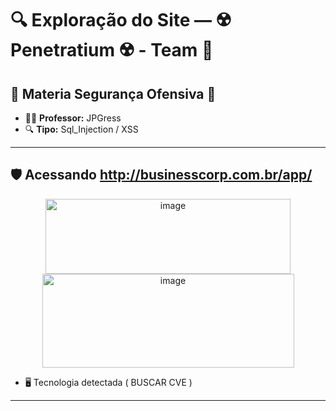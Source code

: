 # 🔍 Exploração do Site — ☢️ Penetratium ☢️ - Team 📡

## 🔗 Materia Segurança Ofensiva 📕

- 👨‍🏫 **Professor:** JPGress
- 🔍 **Tipo:** Sql_Injection / XSS

---

## 🛡 Acessando http://businesscorp.com.br/app/

<p align="center">
    <img width="392" height="120" alt="image" src="https://github.com/user-attachments/assets/60ff52a4-e01b-4b47-bce4-6d791698b9d1" />    
    <br>
    <img width="403" height="150" alt="image" src="https://github.com/user-attachments/assets/7142c4e2-2569-480b-8221-4b11d9009794" />
</p>

- 🖥 Tecnologia detectada ( BUSCAR CVE )

---

